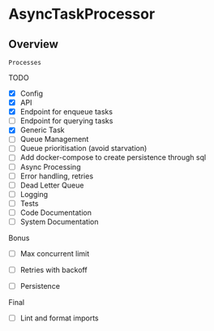 # AsyncTaskProcessor

## Overview
```
Processes 
```

TODO
- [x] Config
- [x] API
- [x] Endpoint for enqueue tasks
- [ ] Endpoint for querying tasks
- [x] Generic Task
- [ ] Queue Management
- [ ] Queue prioritisation (avoid starvation)
- [ ] Add docker-compose to create persistence through sql
- [ ] Async Processing
- [ ] Error handling, retries
- [ ] Dead Letter Queue
- [ ] Logging 
- [ ] Tests
- [ ] Code Documentation
- [ ] System Documentation

Bonus
- [ ] Max concurrent limit
- [ ] Retries with backoff
- [ ] Persistence


Final
- [ ] Lint and format imports
 